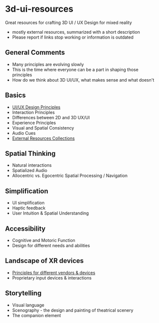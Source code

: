 # 3d-ui-resources
Great resources for crafting 3D UI / UX Design for mixed reality

- mostly external resources, summarized with a short description
- Please report if links stop working or information is outdated

## General Comments
- Many principles are evolving slowly
- This is the time where everyone can be a part in shaping those principles
- How do we think about 3D UI/UX, what makes sense and what doesn't

## Basics
- [UI/UX Design Principles](docs/basics.md#uiux-design-principles)
- Interaction Principles
- Differences between 2D and 3D UX/UI
- Experience Principles
- Visual and Spatial Consistency
- Audio Cues
- [External Resources Collections](docs/basics.md#collections)

## Spatial Thinking
- Natural interactions
- Spatialized Audio
- Allocentric vs. Egocentric Spatial Processing / Navigation

## Simplification
- UI simplification
- Haptic feedback
- User Intuition & Spatial Understanding

## Accessibility
- Cognitive and Motoric Function
- Design for different needs and abilities

## Landscape of XR devices
- [Principles for different vendors & devices](docs/xr-device-landscape.md#mixed-reality-device-landscape)
- Proprietary input devices & interactions

## Storytelling
- Visual language
- Scenography - the design and painting of theatrical scenery
- The companion element
